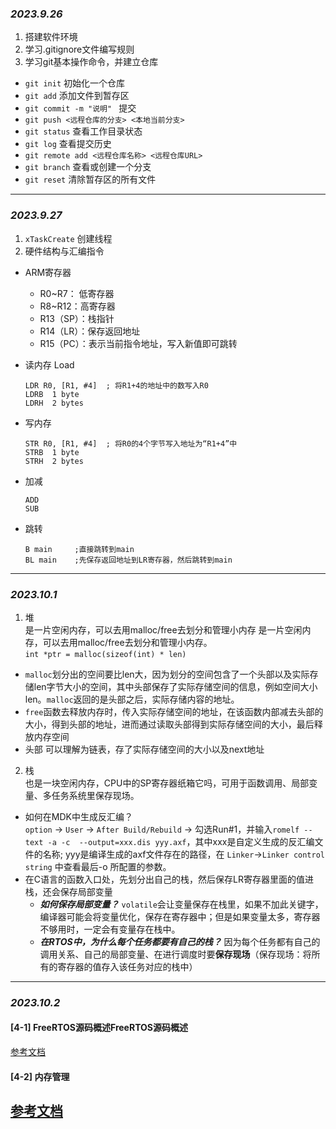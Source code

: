 ### *2023.9.26*
1. 搭建软件环境
2. 学习.gitignore文件编写规则
3. 学习git基本操作命令，并建立仓库
- `git init`        初始化一个仓库
- `git add`      添加文件到暂存区
- `git commit -m "说明" `    提交
- `git push <远程仓库的分支> <本地当前分支>`
- `git status`   查看工作目录状态
- `git log`      查看提交历史
- `git remote add <远程仓库名称> <远程仓库URL>`
-  `git branch`  查看或创建一个分支
-  `git reset`   清除暂存区的所有文件
---
### *2023.9.27*
1. `xTaskCreate` 创建线程
2.  硬件结构与汇编指令
- ARM寄存器
  - R0~R7： 低寄存器
  - R8~R12：高寄存器
  - R13（SP）：栈指针
  - R14（LR）：保存返回地址
  - R15（PC）：表示当前指令地址，写入新值即可跳转
- 读内存 Load
  ```
  LDR R0, [R1, #4]  ; 将R1+4的地址中的数写入R0
  LDRB  1 byte
  LDRH  2 bytes
  ```
- 写内存
  ```
  STR R0, [R1, #4]  ; 将R0的4个字节写入地址为“R1+4”中
  STRB  1 byte
  STRH  2 bytes
  ```

- 加减
  ```
  ADD
  SUB
  ```
- 跳转
   ```
   B main     ;直接跳转到main
   BL main    ;先保存返回地址到LR寄存器，然后跳转到main
   ```

---
### *2023.10.1*
1. 堆  
   是一片空闲内存，可以去用malloc/free去划分和管理小内存  是一片空闲内存，可以去用malloc/free去划分和管理小内存。    
  `int *ptr = malloc(sizeof(int) * len)`    
  - `malloc`划分出的空间要比len大，因为划分的空间包含了一个头部以及实际存储len字节大小的空间，其中头部保存了实际存储空间的信息，例如空间大小len。`malloc`返回的是头部之后，实际存储内容的地址。  
   - `free`函数去释放内存时，传入实际存储空间的地址，在该函数内部减去头部的大小，得到头部的地址，进而通过读取头部得到实际存储空间的大小，最后释放内存空间
   - 头部 可以理解为链表，存了实际存储空间的大小以及next地址
2. 栈  
  也是一块空闲内存，CPU中的SP寄存器纸箱它吗，可用于函数调用、局部变量、多任务系统里保存现场。  
  - 如何在MDK中生成反汇编？  
    `option` -> `User` -> `After Build/Rebuild` -> 勾选Run#1，并输入`romelf --text -a -c  --output=xxx.dis yyy.axf`，其中xxx是自定义生成的反汇编文件的名称; yyy是编译生成的axf文件存在的路径，在 `Linker`->`Linker control string` 中查看最后-o 所配置的参数。  
  - 在C语言的函数入口处，先划分出自己的栈，然后保存LR寄存器里面的值进栈，还会保存局部变量  
    - ***如何保存局部变量？*** `volatile`会让变量保存在栈里，如果不加此关键字，编译器可能会将变量优化，保存在寄存器中；但是如果变量太多，寄存器不够用时，一定会有变量存在栈中。
    - ***在RTOS中，为什么每个任务都要有自己的栈？*** 因为每个任务都有自己的调用关系、自己的局部变量、在进行调度时要**保存现场**（保存现场：将所有的寄存器的值存入该任务对应的栈中）
---
### *2023.10.2*  
#### [4-1] FreeRTOS源码概述FreeRTOS源码概述   
[参考文档](https://rtos.100ask.net/zh/freeRTOS/DShanMCU-F103/chapter7.html)
#### [4-2] 内存管理  
[参考文档](https://rtos.100ask.net/zh/freeRTOS/DShanMCU-F103/chapter8.html)
--- 